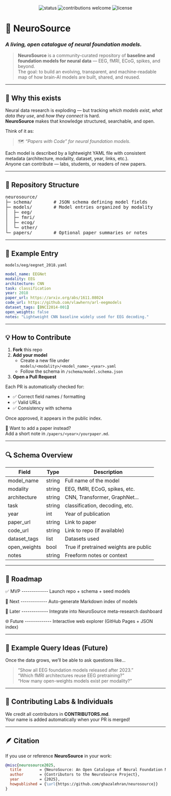 
<p align="center">
  <img src="https://img.shields.io/badge/status-active-brightgreen.svg" alt="status">
  <img src="https://img.shields.io/badge/contributions-welcome-blueviolet.svg" alt="contributions welcome">
  <img src="https://img.shields.io/badge/license-BSD-lightgrey.svg" alt="license">
</p>

# 🧠 NeuroSource  
### *A living, open catalogue of neural foundation models.*

> **NeuroSource** is a community-curated repository of **baseline and foundation models for neural data** — EEG, fMRI, ECoG, spikes, and beyond.  
> The goal: to build an evolving, transparent, and machine-readable map of how brain-AI models are built, shared, and reused.

---

## 🧩 Why this exists

Neural data research is exploding — but tracking *which models exist*, *what data they use*, and *how they connect* is hard.  
**NeuroSource** makes that knowledge structured, searchable, and open.

Think of it as:

> 🗺️ *“Papers with Code” for neural foundation models.*

Each model is described by a lightweight YAML file with consistent metadata (architecture, modality, dataset, year, links, etc.).  
Anyone can contribute — labs, students, or readers of new papers.

---

## 📁 Repository Structure

<pre>
neurosource/
├─ schema/        # JSON schema defining model fields
├─ models/        # Model entries organized by modality
│  ├─ eeg/
│  ├─ fmri/
│  ├─ ecog/
│  └─ other/
└─ papers/        # Optional paper summaries or notes
</pre>

---

## 🧠 Example Entry

`models/eeg/eegnet_2018.yaml`

```yaml
model_name: EEGNet
modality: EEG
architecture: CNN
task: classification
year: 2018
paper_url: https://arxiv.org/abs/1611.08024
code_url: https://github.com/vlawhern/arl-eegmodels
dataset_tags: [BNCI2014-001]
open_weights: false
notes: "Lightweight CNN baseline widely used for EEG decoding."
```

---

## 💡 How to Contribute

1. **Fork** this repo  
2. **Add your model**
   - Create a new file under `models/<modality>/<model_name>_<year>.yaml`
   - Follow the schema in `/schema/model.schema.json`
3. **Open a Pull Request**

Each PR is automatically checked for:
- ✅ Correct field names / formatting  
- ✅ Valid URLs  
- ✅ Consistency with schema  

Once approved, it appears in the public index.

🧩 Want to add a paper instead?  
Add a short note in `/papers/<year>/yourpaper.md`.

---

## 🔍 Schema Overview

| Field | Type | Description |
|-------|------|--------------|
| model_name | string | Full name of the model |
| modality | string | EEG, fMRI, ECoG, spikes, etc. |
| architecture | string | CNN, Transformer, GraphNet... |
| task | string | classification, decoding, etc. |
| year | int | Year of publication |
| paper_url | string | Link to paper |
| code_url | string | Link to repo (if available) |
| dataset_tags | list | Datasets used |
| open_weights | bool | True if pretrained weights are public |
| notes | string | Freeform notes or context |

---

## 🌱 Roadmap


✅ MVP -------------  Launch repo + schema + seed models

🚧 Next ------------- Auto-generate Markdown index of models 

🧭 Later ------------- Integrate into NeuroSource meta-research dashboard

🌐 Future ------------- Interactive web explorer (GitHub Pages + JSON index)

---

## 🧩 Example Query Ideas (Future)

Once the data grows, we’ll be able to ask questions like…

> “Show all EEG foundation models released after 2023.”  
> “Which fMRI architectures reuse EEG pretraining?”  
> “How many open-weights models exist per modality?”

---

## 🤝 Contributing Labs & Individuals

We credit all contributors in **CONTRIBUTORS.md**.  
Your name is added automatically when your PR is merged!

---

## 🪶 Citation

If you use or reference **NeuroSource** in your work:

```bibtex
@misc{neurosource2025,
  title        = {NeuroSource: An Open Catalogue of Neural Foundation Models},
  author       = {Contributors to the NeuroSource Project},
  year         = {2025},
  howpublished = {\url{https://github.com/ghazalehran/neurosource}}
}
```





